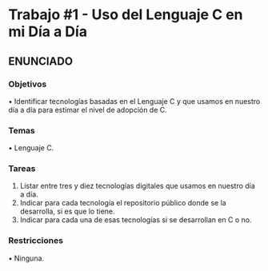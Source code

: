 # Trabajo #1 - Uso del Lenguaje C en mi Día a Día

## ENUNCIADO

### Objetivos
• Identificar tecnologías basadas en el Lenguaje C y que usamos en nuestro
día a día para estimar el nivel de adopción de C.

### Temas
• Lenguaje C.

### Tareas
1. Listar entre tres y diez tecnologías digitales que usamos en nuestro día a día.
2. Indicar para cada tecnología el repositorio público donde se la desarrolla, si
es que lo tiene.
3. Indicar para cada una de esas tecnologías si se desarrollan en C o no.

### Restricciones
• Ninguna.
